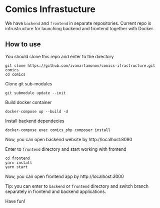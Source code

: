# Comics Infrastucture

We have `backend` and `frontend` in separate repositories.
Current repo is infrustructure for launching backend and frontend together with Docker.

## How to use

You should clone this repo and enter to the directory

```
git clone https://github.com/ivanartamonov/comics-ifrastructure.git comics
cd comics
```

Clone git sub-modules
```
git submodule update --init
```

Build docker container
```
docker-compose up --build -d
```

Install backend dependecies
```
docker-compose exec comics_php composer install
```

Now, you can open backend website by http://localhost:8080

Enter to `frontend` directory and start working with frontend
```
cd frontend
yarn install
yarn start
```

Now, you can open frontend app by http://localhost:3000

Tip: you can enter to `backend` or `frontend` directory and switch branch separately in frontend and backend applications.

Have fun!